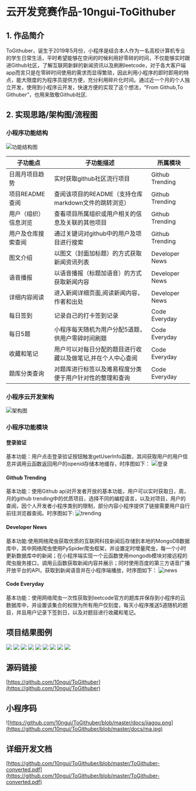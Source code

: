 #  云开发竞赛作品-10ngui-ToGithuber

## 1. 作品简介
ToGithuber，诞生于2019年5月份，小程序是结合本人作为一名高校计算机专业的学生日常生活，平时希望能够在空闲的时候利用好零碎的时间，不仅能够实时跟进Github社区，了解互联网新鲜的新闻资讯以及刷刷leetcode，对于各大客户端app而言只是在零碎时间使用的需求而显得繁琐，因此利用小程序的即时即用的特点，能大限度的为程序员提供方便，充分利用碎片化时间。通过近一个月的个人独立开发，使用到小程序云开发，快速方便的实现了这个想法，“From Github,To Githuber”，也用来致敬Github社区.

## 2. 实现思路/架构图/流程图
### 小程序功能结构
![功能结构图](https://github.com/10ngui/ToGithuber/blob/master/docs/gongnengdian.png)

子功能点 | 子功能描述 | 所属模块
------------- | ------------- | -------------
日周月项目趋势 | 实时获取github社区流行项目 | Github Trending
项目README查阅 | 查阅该项目的README（支持仓库markdown文件的跳转浏览）| Github Trending
用户（组织）信息浏览 | 查看项目所属组织或用户相关的信息及关联的其他项目 | Github Trending
用户及仓库搜索查阅 | 通过关键词对github中的用户及项目进行搜索 | Github Trending
图文介绍 | 以图文（封面加标题）的方式获取新闻资讯列表 | Developer News
语音播报 | 以语音播报（标题加语音）的方式获取新闻内容 | Developer News
详细内容阅读 | 进入新闻详细页面,阅读新闻内容，作者和出处 | Developer News
每日签到 | 记录自己的打卡签到记录 | Code Everyday
每日5题 | 小程序每天随机为用户分配5道题，供用户零碎时间刷题 | Code Everyday
收藏和笔记 | 用户可以对每日分配的题目进行收藏以及做笔记,并在个人中心查阅 | Code Everyday
题库分类查询 | 对题库进行标签以及难易程度分类便于用户针对性的整理和查询 | Code Everyday
### 小程序云开发架构
![架构图](https://github.com/10ngui/ToGithuber/blob/master/docs/jiagou.png)

### 小程序功能模块

#### 登录验证
基本功能：用户点击登录验证按钮触发getUserInfo函数，其间获取用户的用户信息并调用云函数返回用户的openid存储本地缓存，时序图如下：
![登录](https://github.com/10ngui/ToGithuber/blob/master/docs/login.png)

#### Github Trending
基本功能：使用Github api对开发者开放的基本功能，用户可以实时获取日，周，月的github trending中的优质项目，选择不同的编程语言，以及对项目，用户的查阅，因个人开发者小程序类别的限制，部分内容小程序提供了链接需要用户自行前往浏览器查阅。时序图如下:
![trending](https://github.com/10ngui/ToGithuber/blob/master/docs/trending.png)

#### Developer News
基本功能:使用网络爬虫获取优质的互联网科技新闻后存储到本地的MongoDB数据库中，其中网络爬虫使用PySpider爬虫框架，并设置定时增量爬虫，每一个小时更新数据库中的新闻；在小程序端实现一个云函数使用mongodb模块对接远程的爬虫服务接口，调用云函数获取新闻内容并展示；同时使用百度的第三方语音广播开放平台的API，获取到新闻语音并在小程序端播放，时序图如下：
![news](https://github.com/10ngui/ToGithuber/blob/master/docs/news.png)

#### Code Everyday
基本功能：使用网络爬虫一次性获取到leetcode官方的题库并保存到小程序的云数据库中，并设置该集合的权限为所有用户仅刻度，每天小程序推送5道随机的题目，并且用户记录下签到日，以及对题目进行收藏和笔记。

## 项目结果图例
![](https://github.com/10ngui/ToGithuber/blob/master/docs/1.png)
![](https://github.com/10ngui/ToGithuber/blob/master/docs/2.png)
![](https://github.com/10ngui/ToGithuber/blob/master/docs/3.png)
![](https://github.com/10ngui/ToGithuber/blob/master/docs/4.png)
![](https://github.com/10ngui/ToGithuber/blob/master/docs/5.png)
![](https://github.com/10ngui/ToGithuber/blob/master/docs/6.png)
![](https://github.com/10ngui/ToGithuber/blob/master/docs/7.png)
![](https://github.com/10ngui/ToGithuber/blob/master/docs/8.png)
![](https://github.com/10ngui/ToGithuber/blob/master/docs/9.png)



## 源码链接
[https://github.com/10ngui/ToGithuber](https://github.com/10ngui/ToGithuber)

## 小程序码
![https://github.com/10ngui/ToGithuber/blob/master/docs/jiagou.png](https://github.com/10ngui/ToGithuber/blob/master/docs/ma.jpg)

## 详细开发文档
[https://github.com/10ngui/ToGithuber/blob/master/ToGithuber-converted.pdf](https://github.com/10ngui/ToGithuber/blob/master/ToGithuber-converted.pdf)
